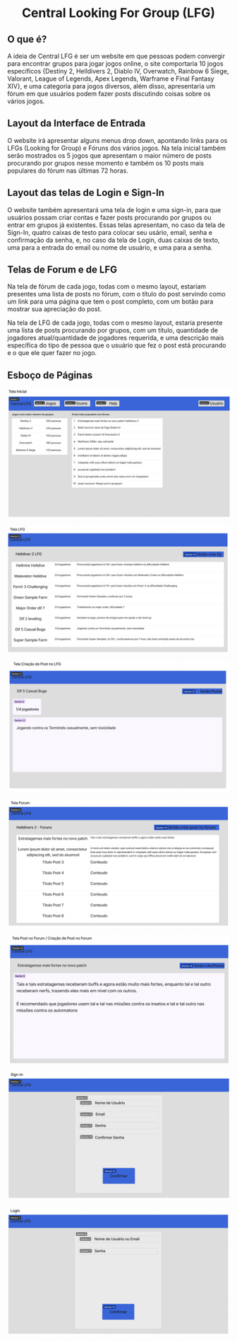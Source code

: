 <div align="center">
<h1>Central Looking For Group (LFG)</h1>
</div>

## O que é?
A ideia de Central LFG é ser um website em que pessoas podem convergir para encontrar grupos para jogar jogos online, o site comportaria 10 jogos específicos {Destiny 2, Helldivers 2, Diablo IV, Overwatch, Rainbow 6 Siege, Valorant, League of Legends, Apex Legends, Warframe e Final Fantasy XIV}, e uma categoria para jogos diversos, além disso, apresentaria um fórum em que usuários podem fazer posts discutindo coisas sobre os vários jogos.

## Layout da Interface de Entrada
O website irá apresentar alguns menus drop down, apontando links para os LFGs (Looking for Group) e Fóruns dos vários jogos. Na tela inicial também serão mostrados os 5 jogos que apresentam o maior número de posts procurando por grupos nesse momento e também os 10 posts mais populares do fórum nas últimas 72 horas.

## Layout das telas de Login e Sign-In
O website também apresentará uma tela de login e uma sign-in, para que usuários possam criar contas e fazer posts procurando por grupos ou entrar em grupos já existentes. Essas telas apresentam, no caso da tela de Sign-In, quatro caixas de testo para colocar seu usário, email, senha e confirmação da senha, e, no caso da tela de Login, duas caixas de texto, uma para a entrada do email ou nome de usuário, e uma para a senha.

## Telas de Forum e de LFG
Na tela de fórum de cada jogo, todas com o mesmo layout, estariam presentes uma lista de posts no fórum, com o título do post servindo como um link para uma página que tem o post completo, com um botão para mostrar sua apreciação do post.

Na tela de LFG de cada jogo, todas com o mesmo layout, estaria presente uma lista de posts procurando por grupos, com um título, quantidade de jogadores atual/quantidade de jogadores requerida, e uma descrição mais específica do tipo de pessoa que o usuário que fez o post está procurando e o que ele quer fazer no jogo.

## Esboço de Páginas
![Tela Principal](https://github.com/GustavoArAz/DSW1-Projeto1/blob/main/Imagens/TelaInicial.png)

![Tela de LFG](https://github.com/GustavoArAz/DSW1-Projeto1/blob/main/Imagens/Tela%20de%20LFG.png)

![Tela Criar Post LFG](https://github.com/GustavoArAz/DSW1-Projeto1/blob/main/Imagens/Tela%20criar%20post%20LFG.png)

![Tela do Fórum](https://github.com/GustavoArAz/DSW1-Projeto1/blob/main/Imagens/TelaForum.png)

![Tela de Post do Fórum](https://github.com/GustavoArAz/DSW1-Projeto1/blob/main/Imagens/Tela%20de%20Post%20do%20Forum.png)

![Tela Sign-In](https://github.com/GustavoArAz/DSW1-Projeto1/blob/main/Imagens/Tela%20de%20Sign-in.png)

![Tela Login](https://github.com/GustavoArAz/DSW1-Projeto1/blob/main/Imagens/Tela%20de%20Login.png)
